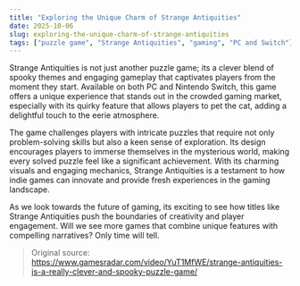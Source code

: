 ```yaml
---
title: "Exploring the Unique Charm of Strange Antiquities"
date: 2025-10-06
slug: exploring-the-unique-charm-of-strange-antiquities
tags: ["puzzle game", "Strange Antiquities", "gaming", "PC and Switch"]
---
```

Strange Antiquities is not just another puzzle game; its a clever blend of spooky themes and engaging gameplay that captivates players from the moment they start. Available on both PC and Nintendo Switch, this game offers a unique experience that stands out in the crowded gaming market, especially with its quirky feature that allows players to pet the cat, adding a delightful touch to the eerie atmosphere.

The game challenges players with intricate puzzles that require not only problem-solving skills but also a keen sense of exploration. Its design encourages players to immerse themselves in the mysterious world, making every solved puzzle feel like a significant achievement. With its charming visuals and engaging mechanics, Strange Antiquities is a testament to how indie games can innovate and provide fresh experiences in the gaming landscape.

As we look towards the future of gaming, its exciting to see how titles like Strange Antiquities push the boundaries of creativity and player engagement. Will we see more games that combine unique features with compelling narratives? Only time will tell.
> Original source: https://www.gamesradar.com/video/YuT1MfWE/strange-antiquities-is-a-really-clever-and-spooky-puzzle-game/